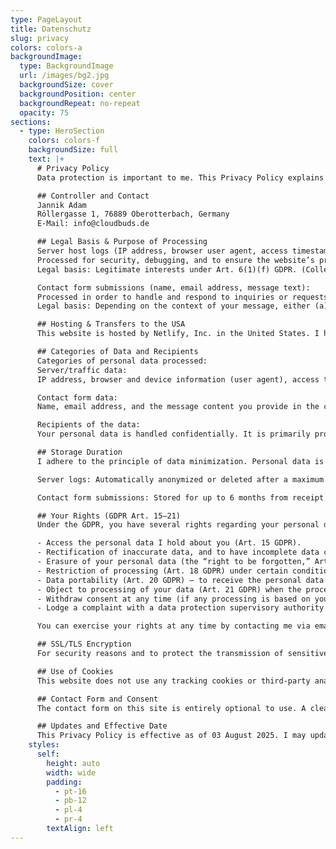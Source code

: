 ```yaml
---
type: PageLayout
title: Datenschutz
slug: privacy
colors: colors-a
backgroundImage:
  type: BackgroundImage
  url: /images/bg2.jpg
  backgroundSize: cover
  backgroundPosition: center
  backgroundRepeat: no-repeat
  opacity: 75
sections:
  - type: HeroSection
    colors: colors-f
    backgroundSize: full
    text: |+
      # Privacy Policy
      Data protection is important to me. This Privacy Policy explains how personal data is collected, used, and protected when you use the website cloudbuds.de.

      ## Controller and Contact
      Jannik Adam   
      Röllergasse 1, 76889 Oberotterbach, Germany  
      E‑Mail: info@cloudbuds.de  

      ## Legal Basis & Purpose of Processing
      Server host logs (IP address, browser user agent, access timestamp, referrer URL, HTTP status):  
      Processed for security, debugging, and to ensure the website’s proper operation.  
      Legal basis: Legitimate interests under Art. 6(1)(f) GDPR. (Collecting such access logs is necessary for the service’s security and functionality, which constitutes a legitimate interest. This information is provided in compliance with GDPR’s transparency requirements in Art. 12–13.)  

      Contact form submissions (name, email address, message text):  
      Processed in order to handle and respond to inquiries or requests you submit via the form.  
      Legal basis: Depending on the context of your message, either (a) steps preparatory to or for performance of a contract (Art. 6(1)(b) GDPR) – for example, if you contact me to inquire about services – or (b) my legitimate interest in answering your inquiry (Art. 6(1)(f) GDPR). In either case, the processing is necessary to respond to your communication.  

      ## Hosting & Transfers to the USA
      This website is hosted by Netlify, Inc. in the United States. I have concluded a Data Processing Agreement (DPA) with Netlify pursuant to Art. 28 GDPR, which contractually ensures that your data is handled according to GDPR standards. Because Netlify’s servers are located in the U.S., personal data (such as the logs and form submissions mentioned above) may be transferred to and stored on servers in the United States. Netlify, Inc. is certified under the EU–US Data Privacy Framework (DPF), providing an approved safeguard for EU-to-US data transfers. Where necessary, Netlify also employs Standard Contractual Clauses (SCCs) as an additional transfer mechanism. These measures ensure that your personal data enjoys a level of protection in the U.S. equivalent to EU standards.

      ## Categories of Data and Recipients
      Categories of personal data processed:  
      Server/traffic data:  
      IP address, browser and device information (user agent), access times, referrer URL, and HTTP status codes (from access logs).  

      Contact form data:  
      Name, email address, and the message content you provide in the contact form.  

      Recipients of the data:  
      Your personal data is handled confidentially. It is primarily processed by myself as the website operator. In addition, data is processed by Netlify as a service provider (data processor) acting on my behalf to host the site and manage form submissions. I do not share your personal data with any other third parties for any marketing or unrelated purposes. Netlify is contractually bound via the DPA to process data only under my instructions and to maintain strict data security. (Netlify may engage certain sub-processors for specific functions, for example using an automated spam-filtering service Akismet to screen form submissions, but this is solely within the scope of Netlify’s processing on my behalf and not an independent third-party use of your data.)  

      ## Storage Duration
      I adhere to the principle of data minimization. Personal data is only stored for as long as needed for the purposes outlined above:  

      Server logs: Automatically anonymized or deleted after a maximum of 90 days. (This retention period is to allow review in case of security incidents or technical issues, after which the raw log data is purged or stripped of identifying information.)  

      Contact form submissions: Stored for up to 6 months from receipt. This allows me to manage ongoing correspondence. If our communication is still active (e.g. an email thread or a project discussion stemming from your inquiry), I may retain the relevant correspondence longer until it is concluded. Once no longer needed, your message data will be deleted.  

      ## Your Rights (GDPR Art. 15–21)
      Under the GDPR, you have several rights regarding your personal data. Subject to the conditions and exceptions set out in the law, you have the right to:  

      - Access the personal data I hold about you (Art. 15 GDPR).  
      - Rectification of inaccurate data, and to have incomplete data completed (Art. 16 GDPR).  
      - Erasure of your personal data (the “right to be forgotten,” Art. 17 GDPR), for example if the data are no longer necessary or were processed unlawfully.  
      - Restriction of processing (Art. 18 GDPR) under certain conditions, e.g. while a dispute about data accuracy or processing legality is resolved.  
      - Data portability (Art. 20 GDPR) – to receive the personal data you provided in a structured, commonly used, machine-readable format, or to request I transmit it to another controller when applicable.  
      - Object to processing of your data (Art. 21 GDPR) when the processing is based on legitimate interests or for direct marketing purposes. I will then stop processing your data unless compelling legitimate grounds override your interests, or if it’s needed for legal claims.  
      - Withdraw consent at any time (if any processing is based on your consent, Art. 7(3) GDPR). Withdrawal will not affect the lawfulness of processing done before the withdrawal.  
      - Lodge a complaint with a data protection supervisory authority (Art. 77 GDPR) if you believe my processing of your data violates data protection laws. You can do so in the EU Member State of your habitual residence, place of work, or where an alleged infringement occurred.  

      You can exercise your rights at any time by contacting me via email at info@cloudbuds.de or by mail at the postal address provided above. I will respond to your request as soon as possible, generally within one month as mandated by GDPR.  

      ## SSL/TLS Encryption
      For security reasons and to protect the transmission of sensitive content, this site employs SSL/TLS encryption. All data that you send via the website (for example, through the contact form) is transmitted over an HTTPS connection. This encryption prevents third parties from intercepting your data in transit. These technical and organizational security measures are implemented in accordance with Art. 32 GDPR to safeguard your personal data.  

      ## Use of Cookies
      This website does not use any tracking cookies or third-party analytics. Thus, you generally won’t encounter cookies from our site. If any essential cookies are ever needed for the site to function, they would be used solely for that functional purpose, and not for tracking. You are able to configure your web browser to refuse or delete cookies as you wish. Most browsers allow you to block all cookies or to notify you before a cookie is stored. Please note that if in the future any features requiring cookies are added and you block cookies entirely, some site functionality might be affected. However, at present, blocking cookies should not affect your experience on cloudbuds.de.  

      ## Contact Form and Consent
      The contact form on this site is entirely optional to use. A clear link to this Privacy Policy is provided near the contact form. By submitting an inquiry through the form, you confirm that you have read and accept this Privacy Policy and consent to the processing of the provided data for the purpose of handling your request. If you prefer not to use the contact form, you can always reach out via the email address provided. In either case, your data will be used only to process your inquiry.

      ## Updates and Effective Date
      This Privacy Policy is effective as of 03 August 2025. I may update or revise this Policy from time to time to reflect changes in the website or legal requirements. If there are material changes, I will post the updated policy here on this page (and if substantial, I may also notify users by other means). The latest revision date will be indicated at the top of the policy. I encourage you to review this Privacy Policy periodically to stay informed about how I protect your data. Should you have any questions or concerns about this Privacy Policy or the handling of your data, please feel free to contact me at the email or address provided above. Your trust is important, and I will gladly clarify any points as needed.
    styles:
      self:
        height: auto
        width: wide
        padding:
          - pt-16
          - pb-12
          - pl-4
          - pr-4
        textAlign: left
---
```

